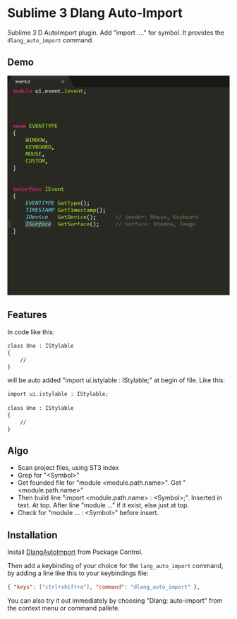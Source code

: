 # Sublime 3 Dlang Auto-Import

Sublime 3 D AutoImport plugin. Add "import ...." for symbol.
It provides the `dlang_auto_import` command.

## Demo

![Demo](demo/dlang_auto_import_demo.gif)

## Features

In code like this:


    class Uno : IStylable
    {
        //
    }


will be auto added "import ui.istylable : IStylable;" at begin of file. Like this:


    import ui.istylable : IStylable;

    class Uno : IStylable
    {
        //
    }


## Algo
- Scan project files, using ST3 index
- Grep for "\<Symbol\>"
- Get founded file for "module <module.path.name>". Get "<module.path.name>"
- Then build line "import \<module.path.name\> : \<Symbol\>;". Inserted in text. At top. After line "module ..." if it exist, else just at top.
- Check for "module ... : \<Symbol\>" before insert.

## Installation

Install [DlangAutoImport](https://packagecontrol.io/packages/DlangAutoImport) from Package Control.

Then add a keybinding of your choice for the `lang_auto_import` command, by adding a line like this to your keybindings file:

```json
{ "keys": ["ctrl+shift+a"], "command": "dlang_auto_import" },
```

You can also try it out immediately by choosing "Dlang: auto-import" from the context menu or command pallete.

